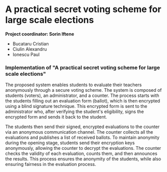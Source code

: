 # A practical secret voting scheme for large scale elections
**Project coordinator: Sorin Iftene**
* Bucataru Cristian
* Ciulin Alexandru
* Ionescu Paul
### Implementation of "A practical secret voting scheme for large scale elections"
The proposed system enables students to evaluate their teachers anonymously through a secure voting scheme. The system is composed of students (voters), an administrator, and a counter. The process starts with the students filling out an evaluation form (ballot), which is then encrypted using a blind signature technique. This encrypted form is sent to the administrator who, after verifying the student's eligibility, signs the encrypted form and sends it back to the student. 

The students then send their signed, encrypted evaluations to the counter via an anonymous communication channel. The counter collects all the evaluations and publishes a list of received ballots. To maintain anonymity during the opening stage, students send their encryption keys anonymously, allowing the counter to decrypt the evaluations. The counter checks the validity of each evaluation, counts them, and then announces the results. This process ensures the anonymity of the students, while also ensuring fairness in the evaluation process.
